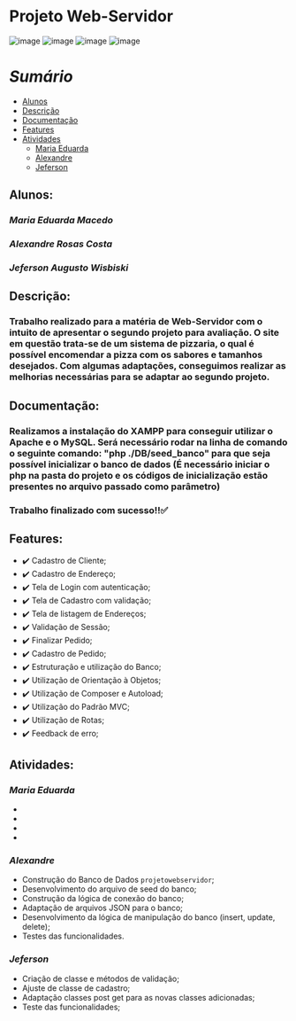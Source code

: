 # **Projeto Web-Servidor**
![image](https://img.shields.io/badge/PHP-777BB4?style=for-the-badge&logo=php&logoColor=white) ![image](https://img.shields.io/badge/JavaScript-F7DF1E?style=for-the-badge&logo=javascript&logoColor=black) ![image](https://img.shields.io/badge/CSS-239120?&style=for-the-badge&logo=css3&logoColor=white) ![image](https://img.shields.io/badge/HTML-239120?style=for-the-badge&logo=html5&logoColor=white)


*Sumário*
=================
<!--ts-->
   * [Alunos](#alunos)
   * [Descrição](#descrição)
   * [Documentação](#documentação)
   * [Features](#features)
   * [Atividades](#atividades)
      * [Maria Eduarda](#maria-eduarda)
      * [Alexandre](#alexandre)
      * [Jeferson](#jeferson)
<!--te-->

## Alunos:
### *Maria Eduarda Macedo*
### *Alexandre Rosas Costa*
### *Jeferson Augusto Wisbiski*  


## Descrição:
### Trabalho realizado para a matéria de Web-Servidor com o intuito de apresentar o segundo projeto para avaliação. O site em questão trata-se de um sistema de pizzaria, o qual é possível encomendar a pizza com os sabores e tamanhos desejados. Com algumas adaptações, conseguimos realizar as melhorias necessárias para se adaptar ao segundo projeto.



## Documentação:
### Realizamos a instalação do XAMPP para conseguir utilizar o Apache e o MySQL. Será necessário rodar na linha de comando o seguinte comando: "php ./DB/seed_banco" para que seja possível inicializar o banco de dados (É necessário iniciar o php na pasta do projeto e os códigos de inicialização estão presentes no arquivo passado como parâmetro)

### Trabalho finalizado com sucesso!!:white_check_mark:

## Features:

- :heavy_check_mark: Cadastro de Cliente;
- :heavy_check_mark: Cadastro de Endereço;
- :heavy_check_mark: Tela de Login com autenticação;
- :heavy_check_mark: Tela de Cadastro com validação;
- :heavy_check_mark: Tela de listagem de Endereços;
- :heavy_check_mark: Validação de Sessão;
- :heavy_check_mark: Finalizar Pedido;
- :heavy_check_mark: Cadastro de Pedido;
- :heavy_check_mark: Estruturação e utilização do Banco;
- :heavy_check_mark: Utilização de Orientação à Objetos;
- :heavy_check_mark: Utilização de Composer e Autoload;
- :heavy_check_mark: Utilização do Padrão MVC;
- :heavy_check_mark: Utilização de Rotas;
- :heavy_check_mark: Feedback de erro;

## Atividades:

### *Maria Eduarda*
- 
- 
- 
- 

### *Alexandre*
- Construção do Banco de Dados `projetowebservidor`;
- Desenvolvimento do arquivo de seed do banco;
- Construção da lógica de conexão do banco;
- Adaptação de arquivos JSON para o banco;
- Desenvolvimento da lógica de manipulação do banco (insert, update, delete);
- Testes das funcionalidades.

### *Jeferson* 
- Criação de classe e métodos de validação;
- Ajuste de classe de cadastro;
- Adaptação classes post get para as novas classes adicionadas;
- Teste das funcionalidades;